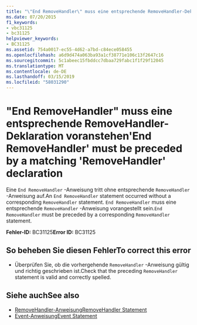 ```yaml
---
title: "\"End RemoveHandler\" muss eine entsprechende RemoveHandler-Deklaration voranstehen"
ms.date: 07/20/2015
f1_keywords:
- vbc31125
- bc31125
helpviewer_keywords:
- BC31125
ms.assetid: 754a0017-ec55-4d62-a7bd-c84ece058455
ms.openlocfilehash: a6d9d474a063ba93a1cf38771e106c13f2647c16
ms.sourcegitcommit: 5c1abeec15fbddcc7dbaa729fabc1f1f29f12045
ms.translationtype: MT
ms.contentlocale: de-DE
ms.lasthandoff: 03/15/2019
ms.locfileid: "58031290"
---
```

# <a name="end-removehandler-must-be-preceded-by-a-matching-removehandler-declaration"></a><span data-ttu-id="6780f-102">"End RemoveHandler" muss eine entsprechende RemoveHandler-Deklaration voranstehen</span><span class="sxs-lookup"><span data-stu-id="6780f-102">'End RemoveHandler' must be preceded by a matching 'RemoveHandler' declaration</span></span>
<span data-ttu-id="6780f-103">Eine `End RemoveHandler` -Anweisung tritt ohne entsprechende `RemoveHandler` -Anweisung auf.</span><span class="sxs-lookup"><span data-stu-id="6780f-103">An `End RemoveHandler` statement occurred without a corresponding `RemoveHandler` statement.</span></span> <span data-ttu-id="6780f-104">`End RemoveHandler` muss eine entsprechende `RemoveHandler` -Anweisung vorangestellt sein.</span><span class="sxs-lookup"><span data-stu-id="6780f-104">`End RemoveHandler` must be preceded by a corresponding `RemoveHandler` statement.</span></span>  
  
 <span data-ttu-id="6780f-105">**Fehler-ID:** BC31125</span><span class="sxs-lookup"><span data-stu-id="6780f-105">**Error ID:** BC31125</span></span>  
  
## <a name="to-correct-this-error"></a><span data-ttu-id="6780f-106">So beheben Sie diesen Fehler</span><span class="sxs-lookup"><span data-stu-id="6780f-106">To correct this error</span></span>  
  
-   <span data-ttu-id="6780f-107">Überprüfen Sie, ob die vorhergehende `RemoveHandler` -Anweisung gültig und richtig geschrieben ist.</span><span class="sxs-lookup"><span data-stu-id="6780f-107">Check that the preceding `RemoveHandler` statement is valid and correctly spelled.</span></span>  
  
## <a name="see-also"></a><span data-ttu-id="6780f-108">Siehe auch</span><span class="sxs-lookup"><span data-stu-id="6780f-108">See also</span></span>

- [<span data-ttu-id="6780f-109">RemoveHandler-Anweisung</span><span class="sxs-lookup"><span data-stu-id="6780f-109">RemoveHandler Statement</span></span>](../../visual-basic/language-reference/statements/removehandler-statement.md)
- [<span data-ttu-id="6780f-110">Event-Anweisung</span><span class="sxs-lookup"><span data-stu-id="6780f-110">Event Statement</span></span>](../../visual-basic/language-reference/statements/event-statement.md)
